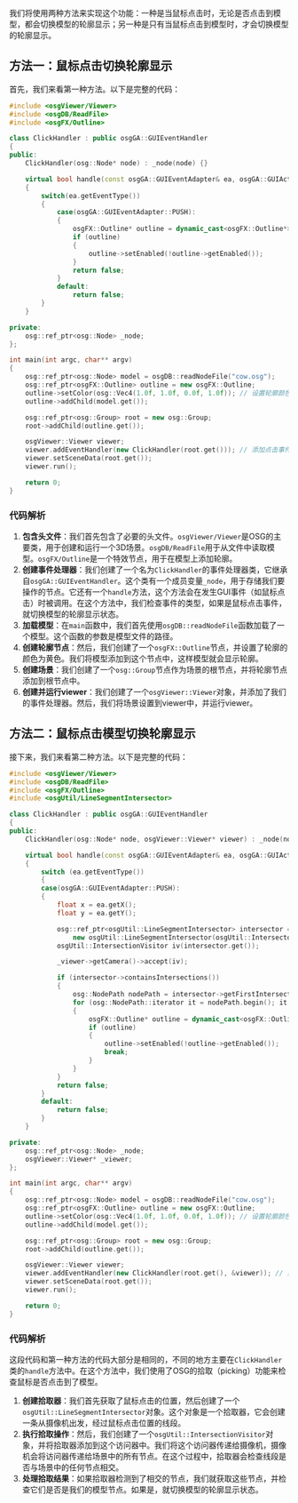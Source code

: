 我们将使用两种方法来实现这个功能：一种是当鼠标点击时，无论是否点击到模型，都会切换模型的轮廓显示；另一种是只有当鼠标点击到模型时，才会切换模型的轮廓显示。

## 方法一：鼠标点击切换轮廓显示

首先，我们来看第一种方法。以下是完整的代码：

```cpp
#include <osgViewer/Viewer>
#include <osgDB/ReadFile>
#include <osgFX/Outline>

class ClickHandler : public osgGA::GUIEventHandler
{
public:
    ClickHandler(osg::Node* node) : _node(node) {}

    virtual bool handle(const osgGA::GUIEventAdapter& ea, osgGA::GUIActionAdapter&)
    {
        switch(ea.getEventType())
        {
            case(osgGA::GUIEventAdapter::PUSH):
            {
                osgFX::Outline* outline = dynamic_cast<osgFX::Outline*>(_node->asGroup()->getChild(0));
                if (outline)
                {
                    outline->setEnabled(!outline->getEnabled());
                }
                return false;
            }
            default:
                return false;
        }
    }

private:
    osg::ref_ptr<osg::Node> _node;
};

int main(int argc, char** argv)
{
    osg::ref_ptr<osg::Node> model = osgDB::readNodeFile("cow.osg");
    osg::ref_ptr<osgFX::Outline> outline = new osgFX::Outline;
    outline->setColor(osg::Vec4(1.0f, 1.0f, 0.0f, 1.0f)); // 设置轮廓颜色为黄色
    outline->addChild(model.get());

    osg::ref_ptr<osg::Group> root = new osg::Group;
    root->addChild(outline.get());

    osgViewer::Viewer viewer;
    viewer.addEventHandler(new ClickHandler(root.get())); // 添加点击事件处理器
    viewer.setSceneData(root.get());
    viewer.run();

    return 0;
}
```

### 代码解析

1. **包含头文件**：我们首先包含了必要的头文件。`osgViewer/Viewer`是OSG的主要类，用于创建和运行一个3D场景。`osgDB/ReadFile`用于从文件中读取模型。`osgFX/Outline`是一个特效节点，用于在模型上添加轮廓。
2. **创建事件处理器**：我们创建了一个名为`ClickHandler`的事件处理器类，它继承自`osgGA::GUIEventHandler`。这个类有一个成员变量`_node`，用于存储我们要操作的节点。它还有一个`handle`方法，这个方法会在发生GUI事件（如鼠标点击）时被调用。在这个方法中，我们检查事件的类型，如果是鼠标点击事件，就切换模型的轮廓显示状态。
3. **加载模型**：在`main`函数中，我们首先使用`osgDB::readNodeFile`函数加载了一个模型。这个函数的参数是模型文件的路径。
4. **创建轮廓节点**：然后，我们创建了一个`osgFX::Outline`节点，并设置了轮廓的颜色为黄色。我们将模型添加到这个节点中，这样模型就会显示轮廓。
5. **创建场景**：我们创建了一个`osg::Group`节点作为场景的根节点，并将轮廓节点添加到根节点中。
6. **创建并运行viewer**：我们创建了一个`osgViewer::Viewer`对象，并添加了我们的事件处理器。然后，我们将场景设置到viewer中，并运行viewer。



## 方法二：鼠标点击模型切换轮廓显示

接下来，我们来看第二种方法。以下是完整的代码：

```cpp
#include <osgViewer/Viewer>
#include <osgDB/ReadFile>
#include <osgFX/Outline>
#include <osgUtil/LineSegmentIntersector>

class ClickHandler : public osgGA::GUIEventHandler
{
public:
	ClickHandler(osg::Node* node, osgViewer::Viewer* viewer) : _node(node), _viewer(viewer) {}

	virtual bool handle(const osgGA::GUIEventAdapter& ea, osgGA::GUIActionAdapter&)
	{
		switch (ea.getEventType())
		{
		case(osgGA::GUIEventAdapter::PUSH):
		{
			float x = ea.getX();
			float y = ea.getY();

			osg::ref_ptr<osgUtil::LineSegmentIntersector> intersector =
				new osgUtil::LineSegmentIntersector(osgUtil::Intersector::WINDOW, x, y);
			osgUtil::IntersectionVisitor iv(intersector.get());

			_viewer->getCamera()->accept(iv);

			if (intersector->containsIntersections())
			{
				osg::NodePath nodePath = intersector->getFirstIntersection().nodePath;
				for (osg::NodePath::iterator it = nodePath.begin(); it != nodePath.end(); ++it)
				{
					osgFX::Outline* outline = dynamic_cast<osgFX::Outline*>(*it);
					if (outline)
					{
						outline->setEnabled(!outline->getEnabled());
						break;
					}
				}
			}
			return false;
		}
		default:
			return false;
		}
	}

private:
	osg::ref_ptr<osg::Node> _node;
	osgViewer::Viewer* _viewer;
};

int main(int argc, char** argv)
{
	osg::ref_ptr<osg::Node> model = osgDB::readNodeFile("cow.osg");
	osg::ref_ptr<osgFX::Outline> outline = new osgFX::Outline;
	outline->setColor(osg::Vec4(1.0f, 1.0f, 0.0f, 1.0f)); // 设置轮廓颜色为黄色
	outline->addChild(model.get());

	osg::ref_ptr<osg::Group> root = new osg::Group;
	root->addChild(outline.get());

	osgViewer::Viewer viewer;
	viewer.addEventHandler(new ClickHandler(root.get(), &viewer)); // 添加点击事件处理器
	viewer.setSceneData(root.get());
	viewer.run();

	return 0;
}
```

### 代码解析

这段代码和第一种方法的代码大部分是相同的，不同的地方主要在`ClickHandler`类的`handle`方法中。在这个方法中，我们使用了OSG的拾取（picking）功能来检查鼠标是否点击到了模型。

1. **创建拾取器**：我们首先获取了鼠标点击的位置，然后创建了一个`osgUtil::LineSegmentIntersector`对象。这个对象是一个拾取器，它会创建一条从摄像机出发，经过鼠标点击位置的线段。
2. **执行拾取操作**：然后，我们创建了一个`osgUtil::IntersectionVisitor`对象，并将拾取器添加到这个访问器中。我们将这个访问器传递给摄像机，摄像机会将访问器传递给场景中的所有节点。在这个过程中，拾取器会检查线段是否与场景中的任何节点相交。
3. **处理拾取结果**：如果拾取器检测到了相交的节点，我们就获取这些节点，并检查它们是否是我们的模型节点。如果是，就切换模型的轮廓显示状态。